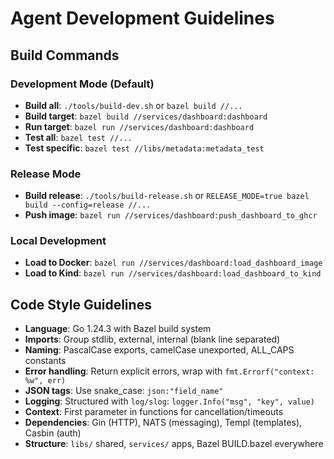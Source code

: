 # Agent Development Guidelines

## Build Commands

### Development Mode (Default)
- **Build all**: `./tools/build-dev.sh` or `bazel build //...`
- **Build target**: `bazel build //services/dashboard:dashboard`
- **Run target**: `bazel run //services/dashboard:dashboard`
- **Test all**: `bazel test //...`
- **Test specific**: `bazel test //libs/metadata:metadata_test`

### Release Mode
- **Build release**: `./tools/build-release.sh` or `RELEASE_MODE=true bazel build --config=release //...`
- **Push image**: `bazel run //services/dashboard:push_dashboard_to_ghcr`

### Local Development
- **Load to Docker**: `bazel run //services/dashboard:load_dashboard_image`
- **Load to Kind**: `bazel run //services/dashboard:load_dashboard_to_kind`

## Code Style Guidelines
- **Language**: Go 1.24.3 with Bazel build system
- **Imports**: Group stdlib, external, internal (blank line separated)
- **Naming**: PascalCase exports, camelCase unexported, ALL_CAPS constants
- **Error handling**: Return explicit errors, wrap with `fmt.Errorf("context: %w", err)`
- **JSON tags**: Use snake_case: `json:"field_name"`
- **Logging**: Structured with `log/slog`: `logger.Info("msg", "key", value)`
- **Context**: First parameter in functions for cancellation/timeouts
- **Dependencies**: Gin (HTTP), NATS (messaging), Templ (templates), Casbin (auth)
- **Structure**: `libs/` shared, `services/` apps, Bazel BUILD.bazel everywhere
